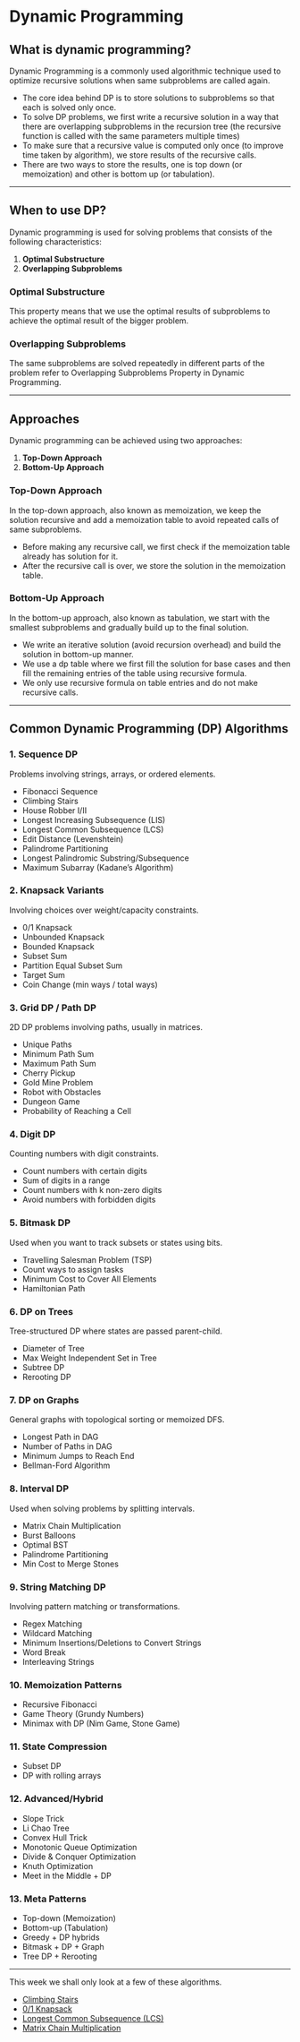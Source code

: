 # Dynamic Programming

## What is dynamic programming?
Dynamic Programming is a commonly used algorithmic technique used to optimize recursive solutions when same subproblems are called again.

* The core idea behind DP is to store solutions to subproblems so that each is solved only once.
* To solve DP problems, we first write a recursive solution in a way that there are overlapping subproblems in the recursion tree (the recursive function is called with the same parameters multiple times)
* To make sure that a recursive value is computed only once (to improve time taken by algorithm), we store results of the recursive calls.
* There are two ways to store the results, one is top down (or memoization) and other is bottom up (or tabulation).

---

## When to use DP?

Dynamic programming is used for solving problems that consists of the following characteristics:
1. **Optimal Substructure**
2. **Overlapping Subproblems**

### Optimal Substructure
This property means that we use the optimal results of subproblems to achieve the optimal result of the bigger problem.

### Overlapping Subproblems
The same subproblems are solved repeatedly in different parts of the problem refer to Overlapping Subproblems Property in Dynamic Programming.

---

## Approaches
Dynamic programming can be achieved using two approaches:
1. **Top-Down Approach**
2. **Bottom-Up Approach**

### Top-Down Approach
In the top-down approach, also known as memoization, we keep the solution recursive and add a memoization table to avoid repeated calls of same subproblems.

- Before making any recursive call, we first check if the memoization table already has solution for it.
- After the recursive call is over, we store the solution in the memoization table.

### Bottom-Up Approach
In the bottom-up approach, also known as tabulation, we start with the smallest subproblems and gradually build up to the final solution.

- We write an iterative solution (avoid recursion overhead) and build the solution in bottom-up manner.
- We use a dp table where we first fill the solution for base cases and then fill the remaining entries of the table using recursive formula.
- We only use recursive formula on table entries and do not make recursive calls.

---

## Common Dynamic Programming (DP) Algorithms

### 1. Sequence DP
Problems involving strings, arrays, or ordered elements.

- Fibonacci Sequence
- Climbing Stairs
- House Robber I/II
- Longest Increasing Subsequence (LIS)
- Longest Common Subsequence (LCS)
- Edit Distance (Levenshtein)
- Palindrome Partitioning
- Longest Palindromic Substring/Subsequence
- Maximum Subarray (Kadane’s Algorithm)

### 2. Knapsack Variants
Involving choices over weight/capacity constraints.

- 0/1 Knapsack
- Unbounded Knapsack
- Bounded Knapsack
- Subset Sum
- Partition Equal Subset Sum
- Target Sum
- Coin Change (min ways / total ways)

### 3. Grid DP / Path DP
2D DP problems involving paths, usually in matrices.

- Unique Paths
- Minimum Path Sum
- Maximum Path Sum
- Cherry Pickup
- Gold Mine Problem
- Robot with Obstacles
- Dungeon Game
- Probability of Reaching a Cell

### 4. Digit DP
Counting numbers with digit constraints.

- Count numbers with certain digits
- Sum of digits in a range
- Count numbers with k non-zero digits
- Avoid numbers with forbidden digits

### 5. Bitmask DP
Used when you want to track subsets or states using bits.

- Travelling Salesman Problem (TSP)
- Count ways to assign tasks
- Minimum Cost to Cover All Elements
- Hamiltonian Path

### 6. DP on Trees
Tree-structured DP where states are passed parent-child.

- Diameter of Tree
- Max Weight Independent Set in Tree
- Subtree DP
- Rerooting DP

### 7. DP on Graphs
General graphs with topological sorting or memoized DFS.

- Longest Path in DAG
- Number of Paths in DAG
- Minimum Jumps to Reach End
- Bellman-Ford Algorithm

### 8. Interval DP
Used when solving problems by splitting intervals.

- Matrix Chain Multiplication
- Burst Balloons
- Optimal BST
- Palindrome Partitioning
- Min Cost to Merge Stones

### 9. String Matching DP
Involving pattern matching or transformations.

- Regex Matching
- Wildcard Matching
- Minimum Insertions/Deletions to Convert Strings
- Word Break
- Interleaving Strings

### 10. Memoization Patterns

- Recursive Fibonacci
- Game Theory (Grundy Numbers)
- Minimax with DP (Nim Game, Stone Game)

### 11. State Compression

- Subset DP
- DP with rolling arrays

### 12. Advanced/Hybrid

- Slope Trick
- Li Chao Tree
- Convex Hull Trick
- Monotonic Queue Optimization
- Divide & Conquer Optimization
- Knuth Optimization
- Meet in the Middle + DP

### 13. Meta Patterns

- Top-down (Memoization)
- Bottom-up (Tabulation)
- Greedy + DP hybrids
- Bitmask + DP + Graph
- Tree DP + Rerooting

---

This week we shall only look at a few of these algorithms.
- [Climbing Stairs](../Climbing%20Stairs)
- [0/1 Knapsack](../0%5C1%20Knapsack)
- [Longest Common Subsequence (LCS)](../Longest%20Common%20Subsequence)
- [Matrix Chain Multiplication](../Matrix%20Chain%20Multiplication)
